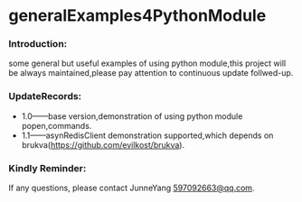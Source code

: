 generalExamples4PythonModule
============================

### Introduction:
some general but useful examples of using python module,this project will be always maintained,please pay attention to continuous update follwed-up.

### UpdateRecords:
* 1.0——base version,demonstration of using python module popen,commands.
* 1.1——asynRedisClient demonstration supported,which depends on brukva(https://github.com/evilkost/brukva).
    
### Kindly Reminder:
If any questions, please contact JunneYang 597092663@qq.com.

